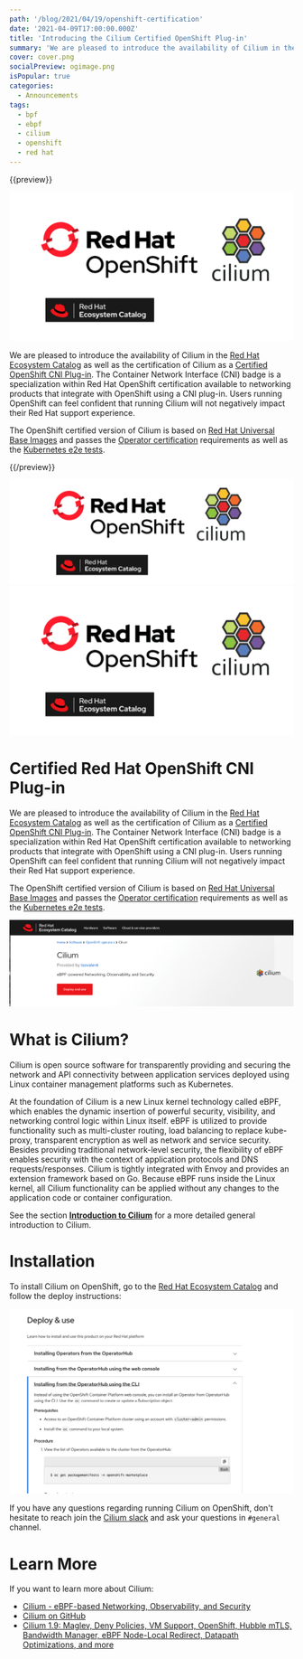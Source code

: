 ```yaml
---
path: '/blog/2021/04/19/openshift-certification'
date: '2021-04-09T17:00:00.000Z'
title: 'Introducing the Cilium Certified OpenShift Plug-in'
summary: 'We are pleased to introduce the availability of Cilium in the Red Hat Ecosystem Catalog as well as the certification of Cilium as a Certified OpenShift CNI Plug-in.'
cover: cover.png
socialPreview: ogimage.png
isPopular: true
categories:
  - Announcements
tags:
  - bpf
  - ebpf
  - cilium
  - openshift
  - red hat
---
```


{{preview}}

<img src="ogimage.png" />

We are pleased to introduce the availability of Cilium in the
[Red Hat Ecosystem Catalog](https://catalog.redhat.com/software/operators/detail/60423ec2c00b1279ffe35a68)
as well as the certification of Cilium as a
[Certified OpenShift CNI Plug-in](https://access.redhat.com/articles/5436171).
The Container Network Interface (CNI) badge is a specialization within Red Hat
OpenShift certification available to networking products that integrate with
OpenShift using a CNI plug-in.
Users running OpenShift can feel confident that running Cilium will not negatively impact their Red Hat support experience.

The OpenShift certified version of Cilium is based on
[Red Hat Universal Base Images](https://developers.redhat.com/products/rhel/ubi)
and passes the
[Operator certification](https://redhat-connect.gitbook.io/partner-guide-for-red-hat-openshift-and-container/)
requirements as well as the
[Kubernetes e2e tests](https://github.com/kubernetes/community/blob/master/contributors/devel/sig-testing/e2e-tests.md).

{{/preview}}

![](cover.png)
<a href="https://cilium.io/" class="ogpreview"><img src="ogimage.png" /></a>

# Certified Red Hat OpenShift CNI Plug-in

We are pleased to introduce the availability of Cilium in the
[Red Hat Ecosystem Catalog](https://catalog.redhat.com/software/operators/detail/60423ec2c00b1279ffe35a68)
as well as the certification of Cilium as a
[Certified OpenShift CNI Plug-in](https://access.redhat.com/articles/5436171).
The Container Network Interface (CNI) badge is a specialization within Red Hat
OpenShift certification available to networking products that integrate with
OpenShift using a CNI plug-in.
Users running OpenShift can feel confident that running Cilium will not negatively impact their Red Hat support experience.

The OpenShift certified version of Cilium is based on
[Red Hat Universal Base Images](https://developers.redhat.com/products/rhel/ubi)
and passes the
[Operator certification](https://redhat-connect.gitbook.io/partner-guide-for-red-hat-openshift-and-container/)
requirements as well as the
[Kubernetes e2e tests](https://github.com/kubernetes/community/blob/master/contributors/devel/sig-testing/e2e-tests.md).

<a href="https://catalog.redhat.com/software/operators/detail/60423ec2c00b1279ffe35a68"><img src="catalog.png"  /></a>

# What is Cilium?

Cilium is open source software for transparently providing and securing the
network and API connectivity between application services deployed using Linux
container management platforms such as Kubernetes.

At the foundation of Cilium is a new Linux kernel technology called eBPF, which
enables the dynamic insertion of powerful security, visibility, and networking
control logic within Linux itself. eBPF is utilized to provide functionality
such as multi-cluster routing, load balancing to replace kube-proxy,
transparent encryption as well as network and service security. Besides
providing traditional network-level security, the flexibility of eBPF enables
security with the context of application protocols and DNS requests/responses.
Cilium is tightly integrated with Envoy and provides an extension framework
based on Go. Because eBPF runs inside the Linux kernel, all Cilium
functionality can be applied without any changes to the application code or
container configuration.

See the section **[Introduction to Cilium]** for a more detailed general
introduction to Cilium.

# Installation

To install Cilium on OpenShift, go to the [Red Hat Ecosystem
Catalog](https://catalog.redhat.com/software/operators/detail/60423ec2c00b1279ffe35a68#deploy-instructions)
and follow the deploy instructions:

![](install.png)

If you have any questions regarding running Cilium on OpenShift, don't hesitate
to reach join the [Cilium slack](https://cilium.io/slack) and ask your
questions in `#general` channel.

# Learn More

If you want to learn more about Cilium:

- [Cilium - eBPF-based Networking, Observability, and Security](https://cilium.io/)
- [Cilium on GitHub](https://github.com/cilium/cilium)
- [Cilium 1.9: Maglev, Deny Policies, VM Support, OpenShift, Hubble mTLS, Bandwidth Manager, eBPF Node-Local Redirect, Datapath Optimizations, and more](https://cilium.io/blog/2020/11/10/cilium-19)

[introduction to cilium]: https://docs.cilium.io/en/v1.9/intro/
